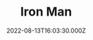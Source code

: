 ---
title: "Iron Man"
year: 2008
date: 2022-08-13T16:03:30.000Z
permalink: /almanac/movies/2022-08-13-iron-man/index.html
link: https://letterboxd.com/rknightuk/film/iron-man-2008/1/
rating: 3
---